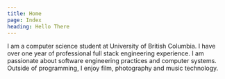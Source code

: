 ```yaml
---
title: Home
page: Index
heading: Hello There
---
```

I am a computer science student at University of British Columbia.
I have over one year of professional full stack engineering experience.
I am passionate about software engineering practices and computer systems.
Outside of programming, I enjoy film, photography and music technology.